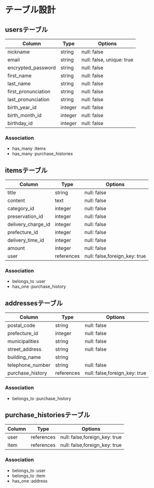 # テーブル設計

## usersテーブル

|Column                | Type     | Options                   |
|----------------------|----------|---------------------------|
|nickname              | string   | null: false               |
|email                 | string   | null: false, unique: true |
|encrypted_password    | string   | null: false               |
|first_name            | string   | null: false               |
|last_name             | string   | null: false               |
|first_pronunciation   | string   | null: false               |
|last_pronunciation    | string   | null: false               |
|birth_year_id         | integer  | null: false               |
|birth_month_id        | integer  | null: false               |
|birthday_id           | integer  | null: false               |


### Association
- has_many :items
- has_many :purchase_histories


## itemsテーブル

|Column             | Type       | Options                      |
|-------------------|------------|------------------------------|
|title              | string     | null: false                  |
|content            | text       | null: false                  |
|category_id        | integer    | null: false                  |
|preservation_id    | integer    | null: false                  |
|delivery_charge_id | integer    | null: false                  |
|prefecture_id      | integer    | null: false                  |
|delivery_time_id   | integer    | null: false                  |
|amount             | integer    | null: false                  |
|user               | references | null: false,foreign_key: true|

### Association
- belongs_to :user
- has_one :purchase_history



## addressesテーブル

| Column             | Type       | Options                       |
|--------------------|------------|-------------------------------|
| postal_code        | string     | null: false                   |
| prefecture_id      | integer    | null: false                   |
| municipalities     | string     | null: false                   |
| street_address     | string     | null: false                   |
| building_name      | string     |                               |
| telephone_number   | string     | null: false                   |
| purchase_history   | references | null: false,foreign_key: true |

### Association
- belongs_to :purchase_history


## purchase_historiesテーブル

| Column           | Type       | Options                       |
|------------------|------------|-------------------------------|
| user             | references | null: false,foreign_key: true |
| item             | references | null: false,foreign_key: true |

### Association
- belongs_to :user
- belongs_to :item
- has_one :address